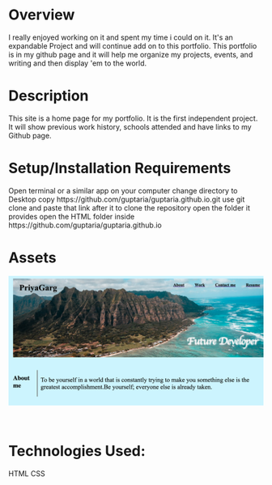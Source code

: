 <h1>Overview</h1>

I really enjoyed working on it and spent my time i could on it. It's an expandable Project and will continue add on to this portfolio.
This portfolio is in my github page and it will help me organize my projects, events, and writing and then display 'em to the world.
<br>


<h1>Description</h1>
This site is a home page for my portfolio. It is the first independent project. It will show previous work history, schools attended and have links to my Github page.

<br>

<h1>Setup/Installation Requirements</h1>
Open terminal or a similar app on your computer
change directory to Desktop
copy https://github.com/guptaria/guptaria.github.io.git
use git clone and paste that link after it to clone the repository
open the folder it provides
open the HTML folder inside
https://github.com/guptaria/guptaria.github.io

<br>

<h1>Assets</h1>

![](assets/images/screenshot1.png)


<br>

<h1>Technologies Used:</h1>
HTML 
CSS 
